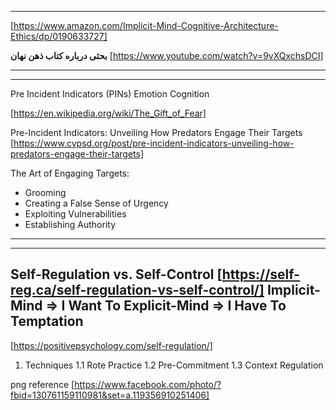 ------------------------------------------
[https://www.amazon.com/Implicit-Mind-Cognitive-Architecture-Ethics/dp/0190633727]

**بحثی درباره کتاب ذهن نهان**
[https://www.youtube.com/watch?v=9vXQxchsDCI]

------------------------------------------

------------------------------------------
Pre Incident Indicators (PINs) 
Emotion
Cognition


[https://en.wikipedia.org/wiki/The_Gift_of_Fear]


Pre-Incident Indicators: Unveiling How Predators Engage Their Targets 
[https://www.cvpsd.org/post/pre-incident-indicators-unveiling-how-predators-engage-their-targets]


The Art of Engaging Targets:
- Grooming
- Creating a False Sense of Urgency
- Exploiting Vulnerabilities
- Establishing Authority
------------------------------------------



------------------------------------------
Self-Regulation vs. Self-Control
[https://self-reg.ca/self-regulation-vs-self-control/]
Implicit-Mind => I Want To
Explicit-Mind => I Have To
Temptation
------------------------------------------

[https://positivepsychology.com/self-regulation/]



1. Techniques
   1.1 Rote Practice
   1.2 Pre-Commitment
   1.3 Context Regulation


png reference [https://www.facebook.com/photo/?fbid=130761159110981&set=a.119356910251406]   
